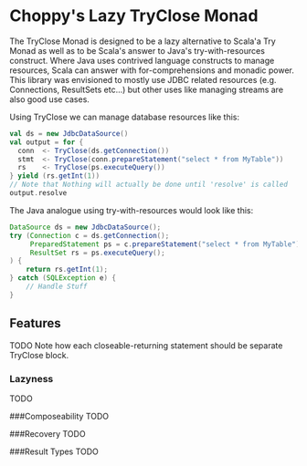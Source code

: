 # Choppy's Lazy TryClose Monad

The TryClose Monad is designed to be a lazy alternative to Scala'a Try Monad as well as
to be Scala's answer to Java's try-with-resources construct. Where Java uses contrived 
language constructs to manage resources, Scala can answer with for-comprehensions and monadic power.
This library was envisioned to mostly use JDBC related resources (e.g. Connections, ResultSets etc...)
but other uses like managing streams are also good use cases.

Using TryClose we can manage database resources like this:
```scala
val ds = new JdbcDataSource()
val output = for {
  conn  <- TryClose(ds.getConnection())
  stmt  <- TryClose(conn.prepareStatement("select * from MyTable"))
  rs    <- TryClose(ps.executeQuery())
} yield (rs.getInt(1))
// Note that Nothing will actually be done until 'resolve' is called
output.resolve
```

The Java analogue using try-with-resources would look like this:
```java
DataSource ds = new JdbcDataSource();
try (Connection c = ds.getConnection();
     PreparedStatement ps = c.prepareStatement("select * from MyTable");
     ResultSet rs = ps.executeQuery();
) {
    return rs.getInt(1);
} catch (SQLException e) {
    // Handle Stuff
}
```

## Features

TODO Note how each closeable-returning statement should be separate TryClose block.

### Lazyness
TODO

###Composeability
TODO

###Recovery
TODO

###Result Types
TODO